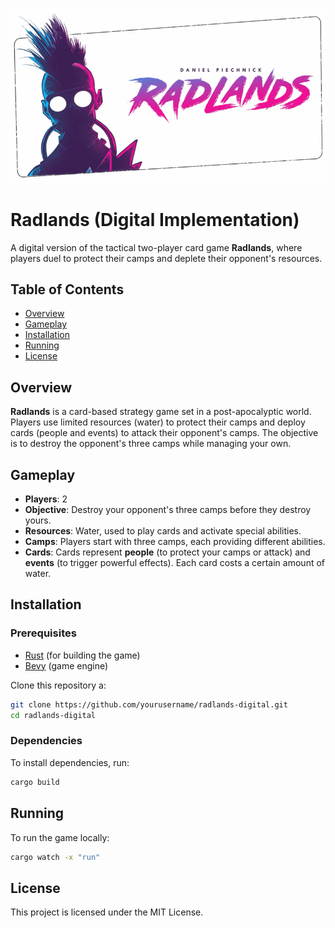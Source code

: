 ![Alt text](radlands.png)


# Radlands (Digital Implementation)

A digital version of the tactical two-player card game **Radlands**, where players duel to protect their camps and deplete their opponent's resources.

## Table of Contents

- [Overview](#overview)
- [Gameplay](#gameplay)
- [Installation](#installation)
- [Running](#running)
- [License](#license)

## Overview

**Radlands** is a card-based strategy game set in a post-apocalyptic world. Players use limited resources (water) to protect their camps and deploy cards (people and events) to attack their opponent's camps. The objective is to destroy the opponent's three camps while managing your own.

## Gameplay

- **Players**: 2
- **Objective**: Destroy your opponent's three camps before they destroy yours.
- **Resources**: Water, used to play cards and activate special abilities.
- **Camps**: Players start with three camps, each providing different abilities.
- **Cards**: Cards represent **people** (to protect your camps or attack) and **events** (to trigger powerful effects). Each card costs a certain amount of water.

## Installation

### Prerequisites

- [Rust](https://www.rust-lang.org/) (for building the game)
- [Bevy](https://bevyengine.org/) (game engine)

Clone this repository a:

```bash
git clone https://github.com/yourusername/radlands-digital.git
cd radlands-digital
```

### Dependencies

To install dependencies, run:

```bash
cargo build
```

## Running 

To run the game locally:

```bash
cargo watch -x "run"
```


## License

This project is licensed under the MIT License.
